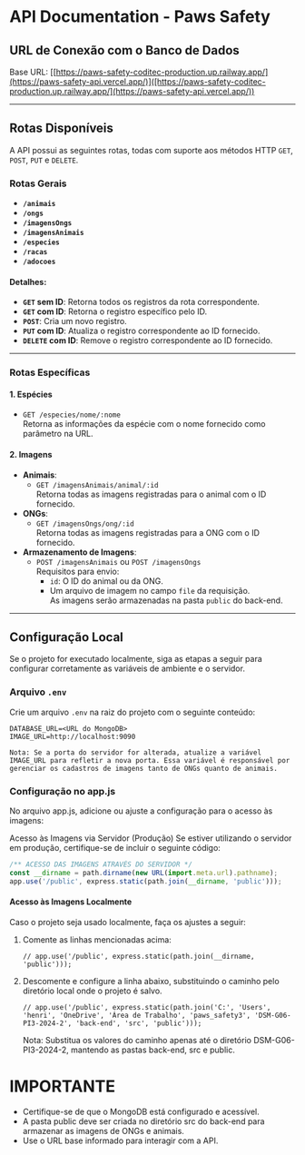 # API Documentation - Paws Safety

## URL de Conexão com o Banco de Dados

Base URL: [[https://paws-safety-coditec-production.up.railway.app/](https://paws-safety-api.vercel.app/)]([https://paws-safety-coditec-production.up.railway.app/](https://paws-safety-api.vercel.app/))

---

## Rotas Disponíveis

A API possui as seguintes rotas, todas com suporte aos métodos HTTP `GET`, `POST`, `PUT` e `DELETE`.

### Rotas Gerais

- **`/animais`**
- **`/ongs`**
- **`/imagensOngs`**
- **`/imagensAnimais`**
- **`/especies`**
- **`/racas`**
- **`/adocoes`**

#### Detalhes:

- **`GET` sem ID**: Retorna todos os registros da rota correspondente.
- **`GET` com ID**: Retorna o registro específico pelo ID.
- **`POST`**: Cria um novo registro.
- **`PUT` com ID**: Atualiza o registro correspondente ao ID fornecido.
- **`DELETE` com ID**: Remove o registro correspondente ao ID fornecido.

---

### Rotas Específicas

#### 1. **Espécies**
   - `GET /especies/nome/:nome`  
     Retorna as informações da espécie com o nome fornecido como parâmetro na URL.

#### 2. **Imagens**
   - **Animais**: 
     - `GET /imagensAnimais/animal/:id`  
       Retorna todas as imagens registradas para o animal com o ID fornecido.
   - **ONGs**:
     - `GET /imagensOngs/ong/:id`  
       Retorna todas as imagens registradas para a ONG com o ID fornecido.
   - **Armazenamento de Imagens**:
     - `POST /imagensAnimais` ou `POST /imagensOngs`  
       Requisitos para envio:
       - `id`: O ID do animal ou da ONG.
       - Um arquivo de imagem no campo `file` da requisição.  
       As imagens serão armazenadas na pasta `public` do back-end.

---

## Configuração Local

Se o projeto for executado localmente, siga as etapas a seguir para configurar corretamente as variáveis de ambiente e o servidor.

### Arquivo `.env`

Crie um arquivo `.env` na raiz do projeto com o seguinte conteúdo:

```env
DATABASE_URL=<URL do MongoDB>
IMAGE_URL=http://localhost:9090
```
    Nota: Se a porta do servidor for alterada, atualize a variável IMAGE_URL para refletir a nova porta. Essa variável é responsável por gerenciar os cadastros de imagens tanto de ONGs quanto de animais.


### Configuração no app.js
No arquivo app.js, adicione ou ajuste a configuração para o acesso às imagens:

Acesso às Imagens via Servidor (Produção)
Se estiver utilizando o servidor em produção, certifique-se de incluir o seguinte código:

```app.js
/** ACESSO DAS IMAGENS ATRAVÉS DO SERVIDOR */
const __dirname = path.dirname(new URL(import.meta.url).pathname);
app.use('/public', express.static(path.join(__dirname, 'public')));
```
#### Acesso às Imagens Localmente
Caso o projeto seja usado localmente, faça os ajustes a seguir:

1. Comente as linhas mencionadas acima:
    ```
    // app.use('/public', express.static(path.join(__dirname, 'public')));
    ```
2. Descomente e configure a linha abaixo, substituindo o caminho pelo diretório local onde o projeto é salvo.
    ```
    // app.use('/public', express.static(path.join('C:', 'Users', 'henri', 'OneDrive', 'Área de Trabalho', 'paws_safety3', 'DSM-G06-PI3-2024-2', 'back-end', 'src', 'public')));
    ```
    Nota: Substitua os valores do caminho apenas até o diretório DSM-G06-PI3-2024-2, mantendo as pastas back-end, src e public.


# IMPORTANTE
- Certifique-se de que o MongoDB está configurado e acessível.
- A pasta public deve ser criada no diretório src do back-end para armazenar as imagens de ONGs e animais.
- Use o URL base informado para interagir com a API.
